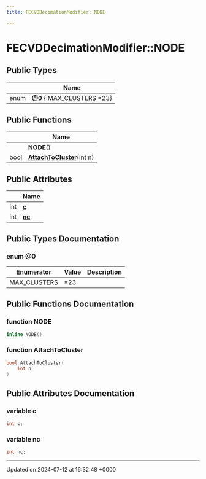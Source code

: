 ```yaml
---
title: FECVDDecimationModifier::NODE

---
```


# FECVDDecimationModifier::NODE





## Public Types

|                | Name           |
| -------------- | -------------- |
| enum| **[@0](../Classes/classFECVDDecimationModifier_1_1NODE.md#enum-@0)** { MAX_CLUSTERS =23} |

## Public Functions

|                | Name           |
| -------------- | -------------- |
| | **[NODE](../Classes/classFECVDDecimationModifier_1_1NODE.md#function-node)**() |
| bool | **[AttachToCluster](../Classes/classFECVDDecimationModifier_1_1NODE.md#function-attachtocluster)**(int n) |

## Public Attributes

|                | Name           |
| -------------- | -------------- |
| int | **[c](../Classes/classFECVDDecimationModifier_1_1NODE.md#variable-c)**  |
| int | **[nc](../Classes/classFECVDDecimationModifier_1_1NODE.md#variable-nc)**  |

## Public Types Documentation

### enum @0

| Enumerator | Value | Description |
| ---------- | ----- | ----------- |
| MAX_CLUSTERS | =23|   |




## Public Functions Documentation

### function NODE

```cpp
inline NODE()
```


### function AttachToCluster

```cpp
bool AttachToCluster(
    int n
)
```


## Public Attributes Documentation

### variable c

```cpp
int c;
```


### variable nc

```cpp
int nc;
```


-------------------------------

Updated on 2024-07-12 at 16:32:48 +0000
